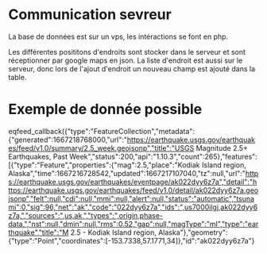 # Communication sevreur

La base de données est sur un vps, les intéractions se font en php.

Les différentes posititons d'endroits sont stocker dans le serveur et sont réceptionner par google maps en json. La liste d'endroit est aussi sur le serveur, donc lors de l'ajout d'endroit un nouveau champ est ajouté dans la table.

# Exemple de donnée possible
eqfeed_callback({"type":"FeatureCollection","metadata":{"generated":1667218768000,"url":"https://earthquake.usgs.gov/earthquakes/feed/v1.0/summary/2.5_week.geojsonp","title":"USGS Magnitude 2.5+ Earthquakes, Past Week","status":200,"api":"1.10.3","count":265},"features":[{"type":"Feature","properties":{"mag":2.5,"place":"Kodiak Island region, Alaska","time":1667216728542,"updated":1667217107040,"tz":null,"url":"https://earthquake.usgs.gov/earthquakes/eventpage/ak022dyy6z7a","detail":"https://earthquake.usgs.gov/earthquakes/feed/v1.0/detail/ak022dyy6z7a.geojsonp","felt":null,"cdi":null,"mmi":null,"alert":null,"status":"automatic","tsunami":0,"sig":96,"net":"ak","code":"022dyy6z7a","ids":",us7000ilgj,ak022dyy6z7a,","sources":",us,ak,","types":",origin,phase-data,","nst":null,"dmin":null,"rms":0.52,"gap":null,"magType":"ml","type":"earthquake","title":"M 2.5 - Kodiak Island region, Alaska"},"geometry":{"type":"Point","coordinates":[-153.7338,57.1771,34]},"id":"ak022dyy6z7a"}
